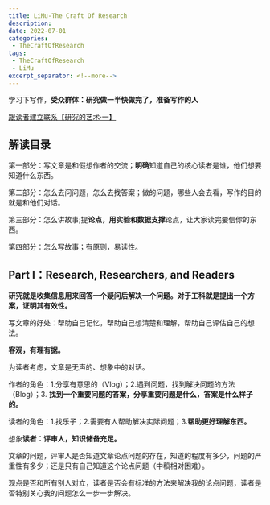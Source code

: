 ```yaml
---
title: LiMu-The Craft Of Research
description:
date: 2022-07-01
categories:
 - TheCraftOfResearch
tags:
 - TheCraftOfResearch
 - LiMu
excerpt_separator: <!--more-->  
---
```


学习下写作，**受众群体：研究做一半快做完了，准备写作的人**<!--more-->

[跟读者建立联系【研究的艺术·一】](https://www.bilibili.com/video/BV1hY411T7vy?spm_id_from=333.999.0.0&vd_source=4fc532f44e9c55e66925a3f2dec8b6c0)

## 解读目录

第一部分：写文章是和假想作者的交流；**明确**知道自己的核心读者是谁，他们想要知道什么东西。

第二部分：怎么去问问题，怎么去找答案；做的问题，哪些人会去看，写作的目的就是和他们对话。

第三部分：怎么讲故事;提**论点，用实验和数据支撑**论点，让大家读完要信你的东西。

第四部分：怎么写故事；有原则，易读性。

## Part Ⅰ：Research, Researchers, and Readers

**研究就是收集信息用来回答一个疑问后解决一个问题。**对于工科就是**提出一个方案，证明其有效性。**

写文章的好处：帮助自己记忆，帮助自己想清楚和理解，帮助自己评估自己的想法。

**客观，有理有据。**

为读者考虑，文章是无声的、想象中的对话。

作者的角色：1.分享有意思的（Vlog）；2.遇到问题，找到解决问题的方法（Blog）；3. **找到一个重要问题的答案，分享重要问题是什么，答案是什么样子的。**

读者的角色：1.找乐子；2.需要有人帮助解决实际问题；3.**帮助更好理解东西。**

想象**读者：评审人，知识储备充足。**

文章的问题，评审人是否知道文章论点问题的存在，知道的程度有多少，问题的严重性有多少；还是只有自己知道这个论点问题（中稿相对困难）。

观点是否和所有别人对立，读者是否会有标准的方法来解决我的论点问题，读者是否特别关心我的问题怎么一步一步解决。






